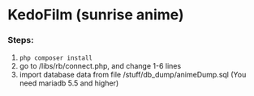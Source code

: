 # KedoFilm (sunrise anime)

### Steps:
1) ``php composer install``
2) go to /libs/rb/connect.php, and change 1-6 lines
3) import database data from file /stuff/db_dump/animeDump.sql (You need mariadb 5.5 and higher)